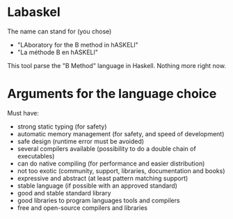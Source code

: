 Labaskel
========

The name can stand for (you chose)

- "LAboratory for the B method in hASKELl"
- "La méthode B en hASKELl"


This tool parse the "B Method" language in Haskell.
Nothing more right now.


# Arguments for the language choice

Must have:

- strong static typing (for safety)
- automatic memory management (for safety, and speed of development)
- safe design (runtime error must be avoided)
- several compilers available (possibility to do a double chain of executables)
- can do native compiling (for performance and easier distribution)
- not too exotic (community, support, libraries, documentation and books)
- expressive and abstract (at least pattern matching support)
- stable language (if possible with an approved standard)
- good and stable standard library
- good libraries to program languages tools and compilers
- free and open-source compilers and libraries
